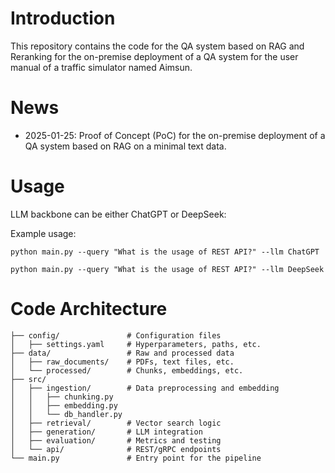 # Introduction
This repository contains the code for the QA system based on RAG and Reranking for the on-premise deployment of a QA system for the user manual of a traffic simulator named Aimsun. 

# News
- 2025-01-25: Proof of Concept (PoC) for the on-premise deployment of a QA system based on RAG on a minimal text data.

# Usage
LLM backbone can be either ChatGPT or DeepSeek:

Example usage:

```python main.py --query "What is the usage of REST API?" --llm ChatGPT```

```python main.py --query "What is the usage of REST API?" --llm DeepSeek```

# Code Architecture
```
├── config/               # Configuration files
│   ├── settings.yaml     # Hyperparameters, paths, etc.
├── data/                 # Raw and processed data
│   ├── raw_documents/    # PDFs, text files, etc.
│   └── processed/        # Chunks, embeddings, etc.
├── src/
│   ├── ingestion/        # Data preprocessing and embedding
│   │   ├── chunking.py
│   │   ├── embedding.py
│   │   └── db_handler.py
│   ├── retrieval/        # Vector search logic
│   ├── generation/       # LLM integration
│   ├── evaluation/       # Metrics and testing
│   └── api/              # REST/gRPC endpoints
└── main.py               # Entry point for the pipeline
```
